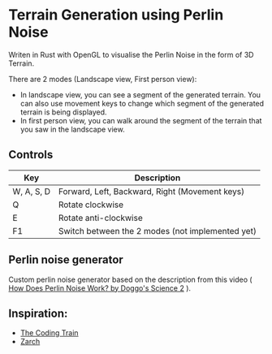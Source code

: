 # Terrain Generation using Perlin Noise

Writen in Rust with OpenGL to visualise the Perlin Noise in the form of 3D Terrain.

There are 2 modes (Landscape view, First person view):
- In landscape view, you can see a segment of the generated terrain. You can also use movement keys to change which segment of the generated terrain is being displayed.
- In first person view, you can walk around the segment of the terrain that you saw in the landscape view.

## Controls
| Key | Description |
|---|---|
| W, A, S, D | Forward, Left, Backward, Right (Movement keys) |
| Q | Rotate clockwise |
| E | Rotate anti-clockwise |
| F1 | Switch between the 2 modes (not implemented yet) |

## Perlin noise generator
Custom perlin noise generator based on the description from this video ( [How Does Perlin Noise Work? by Doggo's Science 2](https://www.youtube.com/watch?v=9B89kwHvTN4) ).

## Inspiration:
- [The Coding Train](https://www.youtube.com/watch?v=IKB1hWWedMk)
- [Zarch](https://en.wikipedia.org/wiki/Zarch)
